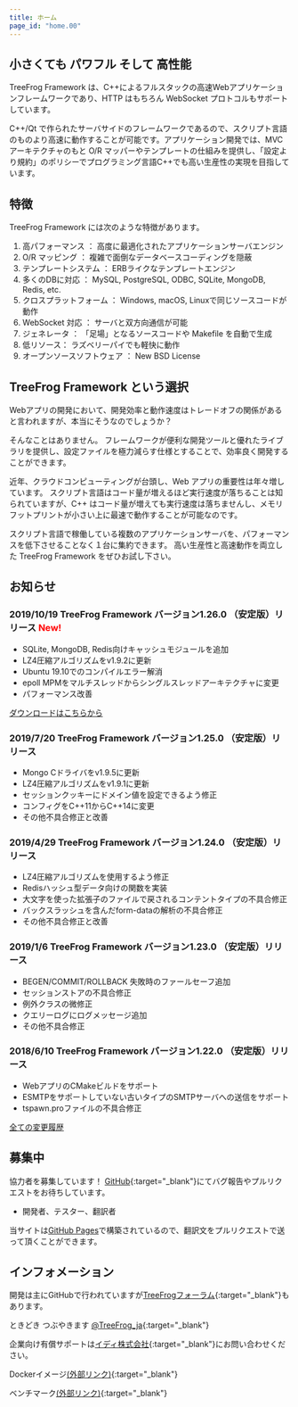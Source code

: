 ```yaml
---
title: ホーム
page_id: "home.00"
---
```


## <i class="fa fa-bolt" aria-hidden="true"></i> 小さくても パワフル そして 高性能

TreeFrog Framework は、C++によるフルスタックの高速Webアプリケーションフレームワークであり、HTTP はもちろん WebSocket プロトコルもサポートしています。

C++/Qt で作られたサーバサイドのフレームワークであるので、スクリプト言語のものより高速に動作することが可能です。アプリケーション開発では、MVC アーキテクチャのもと O/R マッパーやテンプレートの仕組みを提供し、「設定より規約」のポリシーでプログラミング言語C++でも高い生産性の実現を目指しています。


## <i class="fa fa-flag" aria-hidden="true"></i> 特徴

TreeFrog Framework には次のような特徴があります。

  1. 高パフォーマンス ： 高度に最適化されたアプリケーションサーバエンジン
  2. O/R マッピング ： 複雑で面倒なデータベースコーディングを隠蔽
  3. テンプレートシステム ： ERBライクなテンプレートエンジン
  4. 多くのDBに対応 ： MySQL, PostgreSQL, ODBC, SQLite, MongoDB, Redis, etc.
  5. クロスプラットフォーム ： Windows, macOS, Linuxで同じソースコードが動作
  6. WebSocket 対応 ： サーバと双方向通信が可能
  7. ジェネレータ ： 「足場」となるソースコードや Makefile を自動で生成
  8. 低リソース：  ラズベリーパイでも軽快に動作
  9. オープンソースソフトウェア ： New BSD License


## <i class="fa fa-comment" aria-hidden="true"></i> TreeFrog Framework という選択

Webアプリの開発において、開発効率と動作速度はトレードオフの関係があると言われますが、本当にそうなのでしょうか？

そんなことはありません。
フレームワークが便利な開発ツールと優れたライブラリを提供し、設定ファイルを極力減らす仕様とすることで、効率良く開発することができます。

近年、クラウドコンピューティングが台頭し、Web アプリの重要性は年々増しています。 スクリプト言語はコード量が増えるほど実行速度が落ちることは知られていますが、C++ はコード量が増えても実行速度は落ちませんし、メモリフットプリントが小さい上に最速で動作することが可能なのです。

スクリプト言語で稼働している複数のアプリケーションサーバを、パフォーマンスを低下させることなく１台に集約できます。
高い生産性と高速動作を両立した TreeFrog Framework をぜひお試し下さい。


## <i class="fa fa-bell" aria-hidden="true"></i> お知らせ

### 2019/10/19  TreeFrog Framework バージョン1.26.0 （安定版）リリース <span style="color: red;">New!</span>

  - SQLite, MongoDB, Redis向けキャッシュモジュールを追加
  - LZ4圧縮アルゴリズムをv1.9.2に更新
  - Ubuntu 19.10でのコンパイルエラー解消
  - epoll MPMをマルチスレッドからシングルスレッドアーキテクチャに変更
  - パフォーマンス改善

 [<i class="fas fa-download"></i> ダウンロードはこちらから](/ja/download/)

### 2019/7/20  TreeFrog Framework バージョン1.25.0 （安定版）リリース

  - Mongo Cドライバをv1.9.5に更新
  - LZ4圧縮アルゴリズムをv1.9.1に更新
  - セッションクッキーにドメイン値を設定できるよう修正
  - コンフィグをC++11からC++14に変更
  - その他不具合修正と改善

### 2019/4/29  TreeFrog Framework バージョン1.24.0 （安定版）リリース

  - LZ4圧縮アルゴリズムを使用するよう修正
  - Redisハッシュ型データ向けの関数を実装
  - 大文字を使った拡張子のファイルで戻されるコンテントタイプの不具合修正
  - バックスラッシュを含んだform-dataの解析の不具合修正
  - その他不具合修正と改善

### 2019/1/6  TreeFrog Framework バージョン1.23.0 （安定版）リリース

  - BEGEN/COMMIT/ROLLBACK 失敗時のファールセーフ追加
  - セッションストアの不具合修正
  - 例外クラスの微修正
  - クエリーログにログメッセージ追加
  - その他不具合修正

### 2018/6/10  TreeFrog Framework バージョン1.22.0 （安定版）リリース

 - WebアプリのCMakeビルドをサポート
 - ESMTPをサポートしていない古いタイプのSMTPサーバへの送信をサポート
 - tspawn.proファイルの不具合修正


 [<i class="fa fa-list" aria-hidden="true"></i> 全ての変更履歴](https://github.com/treefrogframework/treefrog-framework/blob/master/CHANGELOG.md)


## <i class="fa fa-user" aria-hidden="true"></i> 募集中

協力者を募集しています！ [GitHub](https://github.com/treefrogframework/treefrog-framework){:target="_blank"}にてバグ報告やプルリクエストをお待ちしています。

 - 開発者、テスター、翻訳者

 当サイトは[GitHub Pages](https://pages.github.com/)で構築されているので、翻訳文をプルリクエストで送って頂くことができます。


## <i class="fa fa-info-circle" aria-hidden="true"></i> インフォメーション

 開発は主にGitHubで行われていますが[TreeFrogフォーラム](https://groups.google.com/forum/#!forum/treefrogframework){:target="_blank"}もあります。

ときどき つぶやきます [@TreeFrog_ja](https://twitter.com/TreeFrog_ja){:target="_blank"}

企業向け有償サポートは[イディ株式会社](http://www.ideeinc.co.jp/){:target="_blank"}にお問い合わせください。

Dockerイメージ[(外部リンク)](https://hub.docker.com/r/treefrogframework/treefrog/){:target="_blank"}

ベンチマーク[(外部リンク)](https://www.techempower.com/benchmarks/#section=data-r16){:target="_blank"}

